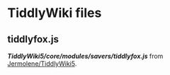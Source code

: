 # TiddlyWiki files

## tiddlyfox.js

***TiddlyWiki5/core/modules/savers/tiddlyfox.js*** from [Jermolene/TiddlyWiki5](https://github.com/Jermolene/TiddlyWiki5).
